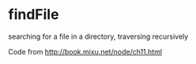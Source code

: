 # findFile

searching for a file in a directory, traversing recursively

Code from http://book.mixu.net/node/ch11.html
